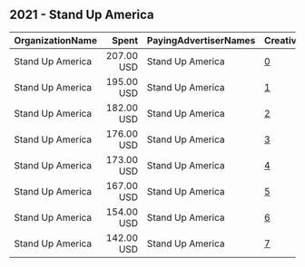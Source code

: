 ## 2021 - Stand Up America 
|OrganizationName|Spent|PayingAdvertiserNames|CreativeUrls|Impressions|Genders|AgeBrackets|CountryCodes|BillingAddresses|CandidateBallotInformation|
|:---|---:|:---|:---|---:|:---|:---|:---|:---|:---|
|Stand Up America|207.00 USD|Stand Up America|[0](https://www.snap.com/political-ads/asset/c31c9c85a3000bd06d98e52fb529763fee634efd313220c82edbeaefaa7f2f7f?mediaType=mp4)|143,561||35-|united states|US||
|Stand Up America|195.00 USD|Stand Up America|[1](https://www.snap.com/political-ads/asset/c31c9c85a3000bd06d98e52fb529763fee634efd313220c82edbeaefaa7f2f7f?mediaType=mp4)|129,445|||united states|US||
|Stand Up America|182.00 USD|Stand Up America|[2](https://www.snap.com/political-ads/asset/c2382cac7c2090fc47c064a6759a98578ac3dab5869cc232dbc8d4b2f7a03be7?mediaType=mp4)|19,856|||united states|US||
|Stand Up America|176.00 USD|Stand Up America|[3](https://www.snap.com/political-ads/asset/c2382cac7c2090fc47c064a6759a98578ac3dab5869cc232dbc8d4b2f7a03be7?mediaType=mp4)|124,083|||united states|US||
|Stand Up America|173.00 USD|Stand Up America|[4](https://www.snap.com/political-ads/asset/c31c9c85a3000bd06d98e52fb529763fee634efd313220c82edbeaefaa7f2f7f?mediaType=mp4)|117,820|||united states|US||
|Stand Up America|167.00 USD|Stand Up America|[5](https://www.snap.com/political-ads/asset/c31c9c85a3000bd06d98e52fb529763fee634efd313220c82edbeaefaa7f2f7f?mediaType=mp4)|17,027|||united states|US||
|Stand Up America|154.00 USD|Stand Up America|[6](https://www.snap.com/political-ads/asset/c2382cac7c2090fc47c064a6759a98578ac3dab5869cc232dbc8d4b2f7a03be7?mediaType=mp4)|103,633|||united states|US||
|Stand Up America|142.00 USD|Stand Up America|[7](https://www.snap.com/political-ads/asset/c2382cac7c2090fc47c064a6759a98578ac3dab5869cc232dbc8d4b2f7a03be7?mediaType=mp4)|105,677||35-|united states|US||
